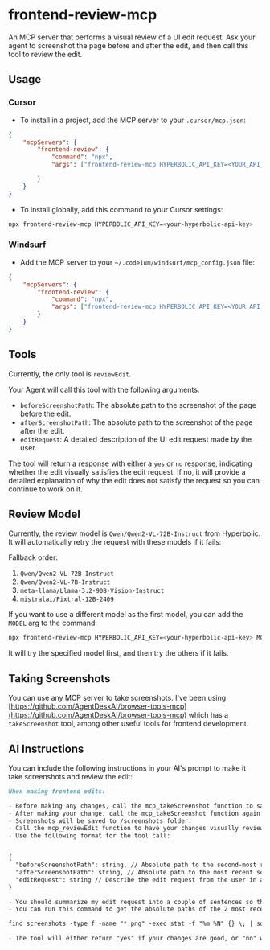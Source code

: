 # frontend-review-mcp

An MCP server that performs a visual review of a UI edit request. Ask your agent to screenshot the page before and after the edit, and then call this tool to review the edit.

## Usage

### Cursor

- To install in a project, add the MCP server to your `.cursor/mcp.json`:

```json
{
	"mcpServers": {
		"frontend-review": {
			"command": "npx",
			"args": ["frontend-review-mcp HYPERBOLIC_API_KEY=<YOUR_API_KEY>"],

		}
	}
}
```

- To install globally, add this command to your Cursor settings:

```bash
npx frontend-review-mcp HYPERBOLIC_API_KEY=<your-hyperbolic-api-key>
```

### Windsurf

- Add the MCP server to your `~/.codeium/windsurf/mcp_config.json` file:

```json
{
	"mcpServers": {
		"frontend-review": {
			"command": "npx",
			"args": ["frontend-review-mcp HYPERBOLIC_API_KEY=<YOUR_API_KEY>"]
		}
	}
}
```

## Tools

Currently, the only tool is `reviewEdit`.

Your Agent will call this tool with the following arguments:

- `beforeScreenshotPath`: The absolute path to the screenshot of the page before the edit.
- `afterScreenshotPath`: The absolute path to the screenshot of the page after the edit.
- `editRequest`: A detailed description of the UI edit request made by the user.

The tool will return a response with either a `yes` or `no` response, indicating whether the edit visually satisfies the edit request. If no, it will provide a detailed explanation of why the edit does not satisfy the request so you can continue to work on it.

## Review Model

Currently, the review model is `Qwen/Qwen2-VL-72B-Instruct` from Hyperbolic. It will automatically retry the request with these models if it fails:

Fallback order:

1. `Qwen/Qwen2-VL-72B-Instruct`
2. `Qwen/Qwen2-VL-7B-Instruct`
3. `meta-llama/Llama-3.2-90B-Vision-Instruct`
4. `mistralai/Pixtral-12B-2409`

If you want to use a different model as the first model, you can add the `MODEL` arg to the command:

```bash
npx frontend-review-mcp HYPERBOLIC_API_KEY=<your-hyperbolic-api-key> MODEL=<your-model>
```

It will try the specified model first, and then try the others if it fails.

## Taking Screenshots

You can use any MCP server to take screenshots. I've been using [https://github.com/AgentDeskAI/browser-tools-mcp](https://github.com/AgentDeskAI/browser-tools-mcp) which has a `takeScreenshot` tool, among other useful tools for frontend development.

## AI Instructions

You can include the following instructions in your AI's prompt to make it take screenshots and review the edit:

```md
When making frontend edits:

- Before making any changes, call the mcp_takeScreenshot function to save the current state of the page.
- After making your change, call the mcp_takeScreenshot function again to save the new state of the page.
- Screenshots will be saved to /screenshots folder.
- Call the mcp_reviewEdit function to have your changes visually reviewed.
- Use the following format for the tool call:


{
  "beforeScreenshotPath": string, // Absolute path to the second-most recent screenshot
  "afterScreenshotPath": string, // Absolute path to the most recent screenshot
  "editRequest": string // Describe the edit request from the user in a couple of sentences
}

- You should summarize my edit request into a couple of sentences so that the frontend reviewer understands the changes you made.
- You can run this command to get the absolute paths of the 2 most recent screenshots in the /screenshots folder:

find screenshots -type f -name "*.png" -exec stat -f "%m %N" {} \; | sort -nr | head -n 2 | awk '{print $2}' | xargs realpath | awk 'NR==1 {print "before path: ", $0} NR==2 {print "after path: ", $0}'

- The tool will either return "yes" if your changes are good, or "no" with a brief explanation if the changes don't satisfy the edit request. Keep editing with the same process until the reviewer returns "yes".

```
